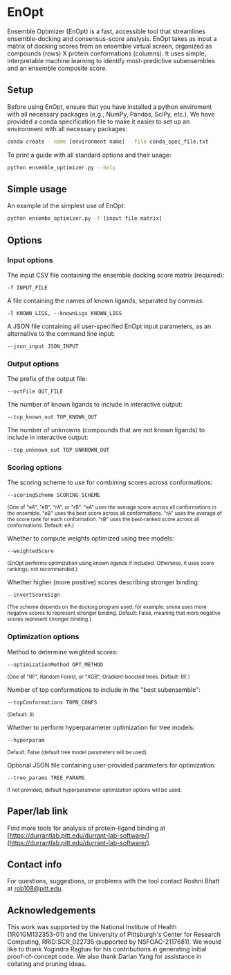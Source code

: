 # EnOpt

Ensemble Optimizer (EnOpt) is a fast, accessible tool that streamlines
ensemble-docking and consensus-score analysis. EnOpt takes as input a matrix of
docking scores from an ensemble virtual screen, organized as compounds (rows) X
protein conformations (columns). It uses simple, interpretable machine learning
to identify most-predictive subensembles and an ensemble composite score.

## Setup

Before using EnOpt, ensure that you have installed a python enviroment with all
necessary packages (e.g., NumPy, Pandas, SciPy, etc.). We have provided a conda
specification file to make it easier to set up an environment with all necessary
packages:

```bash
conda create --name [environment name] --file conda_spec_file.txt
```

To print a guide with all standard options and their usage:

```bash
python ensemble_optimizer.py --help
```

## Simple usage

An example of the simplest use of EnOpt:

```bash
python ensembe_optimizer.py -f [input file matrix]
```

## Options

### Input options

The input CSV file containing the ensemble docking score matrix (required):

```
-f INPUT_FILE
```

A file containing the names of known ligands, separated by commas:

```
-l KNOWN_LIGS, --knownLigs KNOWN_LIGS
```

A JSON file containing all user-specified EnOpt input parameters, as an alternative to the command line input:
```
--json_input JSON_INPUT
```

### Output options

The prefix of the output file:

```
--outFile OUT_FILE
```

The number of known ligands to include in interactive output:
```
--top_known_out TOP_KNOWN_OUT
```

The number of unknowns (compounds that are not known ligands) to include in interactive output:
```
--top_unknown_out TOP_UNKNOWN_OUT
```



### Scoring options

The scoring scheme to use for combining scores across conformations:

```
--scoringScheme SCORING_SCHEME
```

<sup>(One of "eA", "eB", "rA", or "rB". "eA" uses the average score across all
conformations in the ensemble. "eB" uses the best score across all
conformations. "rA" uses the average of the score rank for each conformation.
"rB" uses the best-ranked score across all conformations. Default: eA.)</sup>

Whether to compute weights optimized using tree models:

```
--weightedScore
```

<sup>(EnOpt performs optimization using known ligands if included. Otherwise, it
uses score rankings; not recommended.)</sup>

Whether higher (more positive) scores describing stronger binding:

```
--invertScoreSign
```

<sup>(The scheme depends on the docking program used; for example, smina uses
more negative scores to represent stronger binding. Default: False, meaning that
more negative scores represent stronger binding.)</sup>

### Optimization options

Method to determine weighted scores:

```
--optimizationMethod OPT_METHOD
```

<sup>(One of "RF", Random Forest, or "XGB", Gradient-boosted trees. Default: RF.)</sup>

Number of top conformations to include in the "best subensemble":

```
--topConformations TOPN_CONFS
```

<sup>(Default: 3)</sup>

Whether to perform hyperparameter optimization for tree models:
```
--hyperparam          
```
<sup>Default: False (default tree model parameters will be used).</sup>

Optional JSON file containing user-provided parameters for optimization:

```
--tree_params TREE_PARAMS
```

<sup>If not provided, default hyperparameter optimization options will be used.</sup>

<!-- input and output:

```
--outFile OUT_FILE                         Prefix of output file.
-l KNOWN_LIGS, --knownLigs KNOWN_LIGS     File containing names of known ligands separated by commas.
``` -->

## Paper/lab link

Find more tools for analysis of protein-ligand binding at
[https://durrantlab.pitt.edu/durrant-lab-software/](https://durrantlab.pitt.edu/durrant-lab-software/).

## Contact info

For questions, suggestions, or problems with the tool contact Roshni Bhatt at
[rob108@pitt.edu](mailto:rob108@pitt.edu).

## Acknowledgements

This work was supported by the National Institute of Health (1R01GM132353-01)
and the University of Pittsburgh's Center for Research Computing,
RRID:SCR\_022735 (supported by NSFOAC-2117681). We would like to thank Yogindra
Raghav for his contributions in generating initial proof-of-concept code. We
also thank Darian Yang for assistance in collating and pruning ideas.
